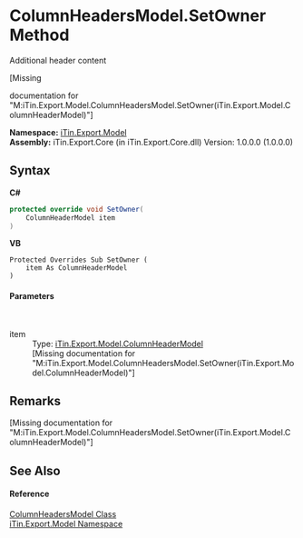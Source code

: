 # ColumnHeadersModel.SetOwner Method 
Additional header content 

\[Missing <summary> documentation for "M:iTin.Export.Model.ColumnHeadersModel.SetOwner(iTin.Export.Model.ColumnHeaderModel)"\]

**Namespace:**&nbsp;<a href="ef57ffcc-e95e-b212-5a46-9aa6f5a3511f">iTin.Export.Model</a><br />**Assembly:**&nbsp;iTin.Export.Core (in iTin.Export.Core.dll) Version: 1.0.0.0 (1.0.0.0)

## Syntax

**C#**<br />
``` C#
protected override void SetOwner(
	ColumnHeaderModel item
)
```

**VB**<br />
``` VB
Protected Overrides Sub SetOwner ( 
	item As ColumnHeaderModel
)
```


#### Parameters
&nbsp;<dl><dt>item</dt><dd>Type: <a href="39088cd3-4df2-992f-ff96-d33f8476cac9">iTin.Export.Model.ColumnHeaderModel</a><br />\[Missing <param name="item"/> documentation for "M:iTin.Export.Model.ColumnHeadersModel.SetOwner(iTin.Export.Model.ColumnHeaderModel)"\]</dd></dl>

## Remarks
\[Missing <remarks> documentation for "M:iTin.Export.Model.ColumnHeadersModel.SetOwner(iTin.Export.Model.ColumnHeaderModel)"\]

## See Also


#### Reference
<a href="49a5a907-f35c-8597-54ea-c5614f7739b6">ColumnHeadersModel Class</a><br /><a href="ef57ffcc-e95e-b212-5a46-9aa6f5a3511f">iTin.Export.Model Namespace</a><br />